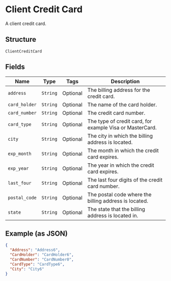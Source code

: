 
# Client Credit Card

A client credit card.

## Structure

`ClientCreditCard`

## Fields

| Name | Type | Tags | Description |
|  --- | --- | --- | --- |
| `address` | `String` | Optional | The billing address for the credit card. |
| `card_holder` | `String` | Optional | The name of the card holder. |
| `card_number` | `String` | Optional | The credit card number. |
| `card_type` | `String` | Optional | The type of credit card, for example Visa or MasterCard. |
| `city` | `String` | Optional | The city in which the billing address is located. |
| `exp_month` | `String` | Optional | The month in which the credit card expires. |
| `exp_year` | `String` | Optional | The year in which the credit card expires. |
| `last_four` | `String` | Optional | The last four digits of the credit card number. |
| `postal_code` | `String` | Optional | The postal code where the billing address is located. |
| `state` | `String` | Optional | The state that the billing address is located in. |

## Example (as JSON)

```json
{
  "Address": "Address6",
  "CardHolder": "CardHolder6",
  "CardNumber": "CardNumber0",
  "CardType": "CardType6",
  "City": "City6"
}
```

